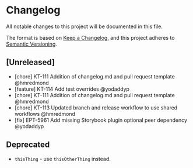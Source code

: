 # Changelog

All notable changes to this project will be documented in this file.

The format is based on [Keep a Changelog](https://keepachangelog.com/en/1.0.0/),
and this project adheres to [Semantic Versioning](https://semver.org/spec/v2.0.0.html).

## [Unreleased]

-   [chore] KT-111 Addition of changelog.md and pull request template @hmredmond
-   [feature] KT-114 Add test overrides @yodaddyp
-   [chore] KT-111 Addition of changelog.md and pull request template @hmredmond
-   [chore] KT-113 Updated branch and release workflow to use shared workflows @hmredmond
-   [fix] EPT-5961 Add missing Storybook plugin optional peer dependency @yodaddyp

## Deprecated

-   `thisThing` - use `thisOtherThing` instead.

